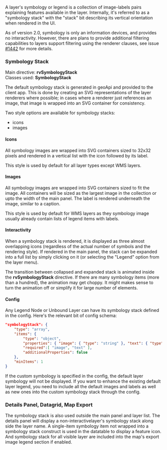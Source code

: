 A layer's symbology or legend is a collection of image-labels pairs explaining features available in the layer. Internally, it's referred to as a "symbology stack" with the "stack" bit describing its vertical orientation when rendered in the UI.

As of version 2.0, symbology is only an information devices, and provides no interactivity. However, there are plans to provide additional filtering capabilities to layers support filtering using the renderer clauses, see issue [#1442](https://github.com/fgpv-vpgf/fgpv-vpgf/issues/1442) for more details.

### Symbology Stack

Main directive: __rvSymbologyStack__ \
Classes used: __SymbologyStack__

The default symbology stack is generated in geoApi and provided to the client app. This is done by creating an SVG representations of the layer renderers where possible; in cases where a renderer just references an image, that image is wrapped into an SVG container for consistency.

Two style options are available for symbology stacks:
 - icons
 - images

#### Icons

All symbology images are wrapped into SVG containers sized to 32x32 pixels and rendered in a vertical list with the icon followed by its label.

This style is used by default for all layer types except WMS layers.

#### Images

All symbology images are wrapped into SVG containers sized to fit the image. All containers will be sized as the largest image in the collection or upto the width of the main panel. The label is rendered underneath the image, similar to a caption.

This style is used by default for WMS layers as they symbology image usually already contain lists of legend items with labels.

#### Interactivity

When a symbology stack is rendered, it is displayed as three almost overlapping icons (regardless of the actual number of symbols and the rendering style). If rendered in the main panel, the stack can be expanded into a full list by simply clicking on it (or selecting the "Legend" option from the layer menu).

The transition between collapsed and expanded stack is animated inside the __rvSymbologyStack__ directive. If there are many symbology items (more than a hundred), the animation may get choppy. It might makes sense to turn the animation off or simplify it for large number of elements.

#### Config

Any Legend Node or Unbound Layer can have its symbology stack defined in the config. Here's the relevant bit of config schema:

```json
"symbologyStack": {
    "type": "array",
    "items": {
        "type": "object",
        "properties": { "image": { "type": "string" }, "text": { "type": "string" } },
        "required":[ "image", "text" ],
        "additionalProperties": false
    },
    "minItems": 1
}
```

If the custom symbology is specified in the config, the default layer symbology will not be displayed. If you want to enhance the existing default layer legend, you need to include all the default images and labels as well as new ones into the custom symbology stack through the config.

### Details Panel, Datagrid, Map Export
The symbology stack is also used outside the main panel and layer list. The details panel will display a non-interactivelayer's symbology stack along side the layer name. A single-item symbology item not wrapped into a symbology stack construct is used in the datatable to display a feature icon. And symbology stack for all visible layer are included into the map's export image legend section if enabled.